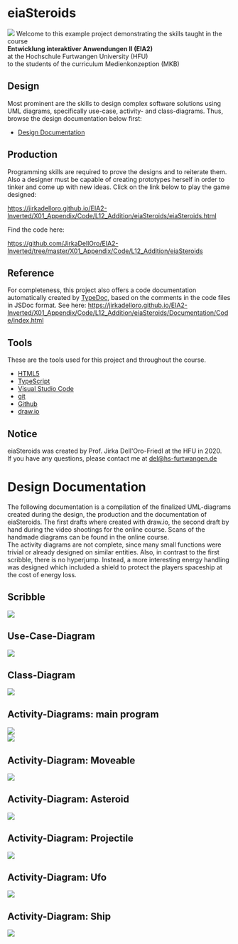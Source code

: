 # eiaSteroids

![](Img/Splash.png)
Welcome to this example project demonstrating the skills taught in the course  
**Entwicklung interaktiver Anwendungen II (EIA2)**  
at the Hochschule Furtwangen University (HFU)  
to the students of the curriculum Medienkonzeption (MKB)  

## Design
Most prominent are the skills to design complex software solutions using UML diagrams, specifically use-case, activity- and class-diagrams. Thus, browse the design documentation below first:  

- [Design Documentation](#design-documentation)  

## Production
Programming skills are required to prove the designs and to reiterate them. Also a designer must be capable of creating prototypes herself in order to tinker and come up with new ideas. Click on the link below to play the game designed:  

<a href="
https://jirkadelloro.github.io/EIA2-Inverted/X01_Appendix/Code/L12_Addition/eiaSteroids/eiaSteroids.html
">
https://jirkadelloro.github.io/EIA2-Inverted/X01_Appendix/Code/L12_Addition/eiaSteroids/eiaSteroids.html
</a>  

Find the code here:  

<a href="
https://github.com/JirkaDellOro/EIA2-Inverted/tree/master/X01_Appendix/Code/L12_Addition/eiaSteroids
">
https://github.com/JirkaDellOro/EIA2-Inverted/tree/master/X01_Appendix/Code/L12_Addition/eiaSteroids

## Reference
For completeness, this project also offers a code documentation automatically created by [TypeDoc](https://typedoc.org/), based on the comments in the code files in JSDoc format. See here:
<a href="
https://jirkadelloro.github.io/EIA2-Inverted/X01_Appendix/Code/L12_Addition/eiaSteroids/Documentation/Code/index.html
">
https://jirkadelloro.github.io/EIA2-Inverted/X01_Appendix/Code/L12_Addition/eiaSteroids/Documentation/Code/index.html

## Tools
These are the tools used for this project and throughout the course.
- [HTML5](https://developer.mozilla.org/en-US/docs/Web/Guide/HTML/HTML5)
- [TypeScript](https://www.typescriptlang.org/)
- [Visual Studio Code](https://code.visualstudio.com/)
- [git](https://git-scm.com/)
- [Github](https://github.com/)
- [draw.io](https://www.draw.io/)

## Notice
eiaSteroids was created by Prof. Jirka Dell'Oro-Friedl at the HFU in 2020.  
If you have any questions, please contact me at del@hs-furtwangen.de

<p style="page-break-after:always;"></p>  

# Design Documentation
The following documentation is a compilation of the finalized UML-diagrams created during the design, the production and the documentation of eiaSteroids. The first drafts where created with draw.io, the second draft by hand during the video shootings for the online course. Scans of the handmade diagrams can be found in the online course.  
The activity diagrams are not complete, since many small functions were trivial or already designed on similar entities. Also, in contrast to the first scribble, there is no hyperjump. Instead, a more interesting energy handling was designed which included a shield to protect the players spaceship at the cost of energy loss.

## Scribble
![](Documentation/Diagrams/Asteroids_Scribble.svg)

<p style="page-break-after:always;"></p>  

## Use-Case-Diagram
![](Documentation/Diagrams/Asteroids_UseCaseDiagram.svg)

<p style="page-break-after:always;"></p>  

## Class-Diagram
![](Documentation/Diagrams/Asteroids_ClassDiagram.svg)

<p style="page-break-after:always;"></p>  

## Activity-Diagrams: main program
![](Documentation/Diagrams/Asteroids_ActivityDiagram-Main_1.svg)  
![](Documentation/Diagrams/Asteroids_ActivityDiagram-Main_2.svg)

<p style="page-break-after:always;"></p>  

## Activity-Diagram: Moveable
![](Documentation/Diagrams/Asteroids_ActivityDiagram-Moveable.svg) 

<p style="page-break-after:always;"></p>  

## Activity-Diagram: Asteroid
![](Documentation/Diagrams/Asteroids_ActivityDiagram-Asteroid.svg) 

<p style="page-break-after:always;"></p>  

## Activity-Diagram: Projectile
![](Documentation/Diagrams/Asteroids_ActivityDiagram-Projectile.svg) 

<p style="page-break-after:always;"></p>  

## Activity-Diagram: Ufo
![](Documentation/Diagrams/Asteroids_ActivityDiagram-Ufo.svg) 

<p style="page-break-after:always;"></p>  

## Activity-Diagram: Ship
![](Documentation/Diagrams/Asteroids_ActivityDiagram-Ship.svg) 


